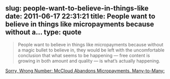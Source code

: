 slug: people-want-to-believe-in-things-like
date: 2011-06-17 22:31:21
title: People want to believe in things like micropayments because without a...
type: quote
---

> People want to believe in things like micropayments because without a magic bullet to believe in, they would be left with the uncomfortable conclusion that what seems to be happening — free content is growing in both amount and quality — is what’s actually happening.

[Sorry, Wrong Number: McCloud Abandons Micropayments. Many-to-Many:](http://many.corante.com/archives/2007/04/25/sorry_wrong_number_mccloud_abandons_micropayments.php)

